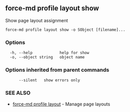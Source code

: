 ## force-md profile layout show

Show page layout assignment

```
force-md profile layout show -o SObject [filename]...
```

### Options

```
  -h, --help            help for show
  -o, --object string   object name
```

### Options inherited from parent commands

```
      --silent   show errors only
```

### SEE ALSO

* [force-md profile layout](force-md_profile_layout.md)	 - Manage page layouts

